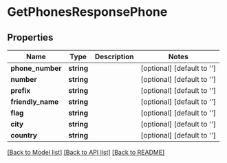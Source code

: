 # GetPhonesResponsePhone

## Properties
Name | Type | Description | Notes
------------ | ------------- | ------------- | -------------
**phone_number** | **string** |  | [optional] [default to '']
**number** | **string** |  | [optional] [default to '']
**prefix** | **string** |  | [optional] [default to '']
**friendly_name** | **string** |  | [optional] [default to '']
**flag** | **string** |  | [optional] [default to '']
**city** | **string** |  | [optional] [default to '']
**country** | **string** |  | [optional] [default to '']

[[Back to Model list]](../README.md#documentation-for-models) [[Back to API list]](../README.md#documentation-for-api-endpoints) [[Back to README]](../README.md)



